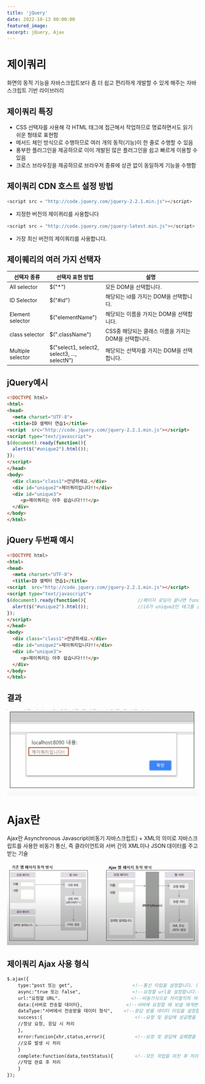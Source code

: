 ```yaml
---
title: 'jQuery'
date: 2022-10-13 00:00:00
featured_image: 
excerpt: jQuery, Ajax
---
```


제이쿼리
================

화면의 동적 기능을 자바스크립트보다 좀 더 쉽고 편리하게 개발할 수 있게 해주는 자바스크립트 기반 라이브러리

제이쿼리 특징
-----------------------

* CSS 선택자를 사용해 각 HTML 태그에 접근해서 작업하므로 명료하면서도 읽기 쉬운 형태로 표현함
* 메서드 체인 방식으로 수행하므로 여러 개의 동작(기능)이 한 줄로 수행할 수 있음
* 풍부한 플러그인을 제공하므로 이미 개발된 많은 플러그인을 쉽고 빠르게 이용할 수 있음
* 크로스 브라우징을 제공하므로 브라우저 종류에 상관 없이 동일하게 기능을 수행함

제이쿼리 CDN 호스트 설정 방법
-------------------------

```javascript
<script src = "http://code.jquery.com/jquery-2.2.1.min.js"></script>
```

* 지정한 버전의 제이퀴리를 사용합니다

```javascript
<script src = "http://code.jquery.com/jquery-latest.min.js"></script>
```

* 가장 최신 버전의 제이쿼리를 사용합니다.

제이퀘리의 여러 가지 선택자
--------------------------

|선택자 종류|선택자 표현 방법|설명|
|----------|---------------|----|
|All selector|$("\*")|모든 DOM을 선택합니다.|
|ID Selector|$("#id")|해당되는 id를 가지는 DOM을 선택합니다.|
|Element selector|$("elementName")|해당되는 이름을 가지는 DOM을 선택합니다.|
|class selector|$(".className")|CSS중 해당되는 클래스 이름을 가지는 DOM을 선택합니다.|
|Multiple selector|$("select1, select2, <br> select3, ..., selectN")|해당되는 선택자를 가지는 DOM을 선택합니다.|

jQuery예시
-----

```html
<!DOCTYPE html>
<html>
<head>
  <meta charset="UTF-8">
  <title>ID 셀렉터 연습1</title>
<script  src="http://code.jquery.com/jquery-2.2.1.min.js"></script>
<script type="text/javascript"> 
$(document).ready(function(){				
  alert($("#unique2").html());	
});
</script>
</head>
<body>
  <div class="class1">안녕하세요.</div>
  <div id="unique2">제이쿼리입니다!!</div>
  <div id="unique3">
     <p>제이쿼리는 아주 쉽습니다!!!</p> 
  </div>
</body>
</html>
```

jQuery 두번째 예시
-----

```html
<!DOCTYPE html>
<html>
<head>
  <meta charset="UTF-8">
  <title>ID 셀렉터 연습1</title>
<script  src="http://code.jquery.com/jquery-2.2.1.min.js"></script>
<script type="text/javascript"> 
$(document).ready(function(){				    //페이지 로딩이 끝나면 function{}함수를 실행하세요
  alert($("#unique2").html());	                //id가 unique2인 태그를 검색한 후 html() 메서드를 이용해 태그의 값을 가져온 후, alert시킵니다.
});
</script>
</head>
<body>
  <div class="class1">안녕하세요.</div>
  <div id="unique2">제이쿼리입니다!!</div>
  <div id="unique3">
     <p>제이쿼리는 아주 쉽습니다!!!</p> 
  </div>
</body>
</html>
```

결과
------------

![](/images/Spring_Framework/jQueryResult.jpg)

Ajax란
==============

Ajax란 Asynchronous Javascript(비동기 자바스크립트) + XML의 의미로 자바스크립트를 사용한 비동기 통신, 즉 클라이언트와 서버 간의 XML이나 JSON 데이터를 주고받는 기술

![](/images/Spring_Framework/Ajax.jpg)

제이쿼리 Ajax 사용 형식
---------------------

```html
$.ajax({
    type:"post 또는 get",                      <!--통신 타입을 설정합니다. (post 또는 get 방식으로 선택합니다.)-->
    async:"true 또는 false",                   <!--요청할 url을 설정합니다.-->
    url:"요청할 URL".                          <!--비동기식으로 처리할지의 여부를 설정합니다.(false인 경우 동기식으로 처리합니다.-->
    data:{서버로 전송할 데이터},                <!--서버에 요청할 때 보낼 매개변수를 설정합니다.-->
    dataType:"서버에서 전송받을 데이터 형식",    <!--응답 받을 데이터 타입을 설정합니다.(X-->
    success:{                                  <!--요청 및 응답에 성공했을 때 처리 구문을 설정합니다.-->
    //정상 요청, 응답 시 처리
    },
    error:funcion{xhr,status,error){           <!--요청 및 응답에 실패했을 때 처리 구문을 설정합니다.-->
    //오류 발생 시 처리
    }
    complete:function(data,testStatus){        <!--모든 작업을 마친 후 처리 구문을 설정합니다.-->
    //작업 완료 후 처리
    }
});    
```
